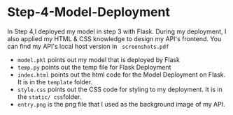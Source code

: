 # Step-4-Model-Deployment
In Step 4,I deployed my model in step 3 with Flask. During my deployment, I also applied my HTML &amp; CSS knowledge to design my API's frontend. You can find my API's local host version in ` screenshots.pdf`
* `model.pkl` points out my model that is deployed by Flask
* `temp.py` points out the temp file for Flask Deployment
* `index.html` points out the html code for the Model Deployment on Flask. It is in the `template` folder.
* `style.css` points out the CSS code for styling to my deployment. It is in the `static/ css`folder.
* `entry.png` is the png file that I used as the background image of my API.
